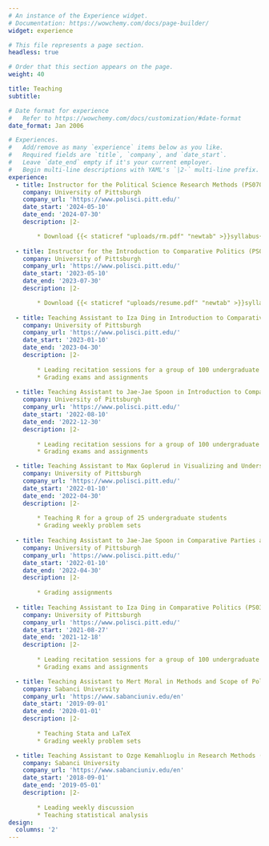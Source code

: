 ```yaml
---
# An instance of the Experience widget.
# Documentation: https://wowchemy.com/docs/page-builder/
widget: experience

# This file represents a page section.
headless: true

# Order that this section appears on the page.
weight: 40

title: Teaching
subtitle:

# Date format for experience
#   Refer to https://wowchemy.com/docs/customization/#date-format
date_format: Jan 2006

# Experiences.
#   Add/remove as many `experience` items below as you like.
#   Required fields are `title`, `company`, and `date_start`.
#   Leave `date_end` empty if it's your current employer.
#   Begin multi-line descriptions with YAML's `|2-` multi-line prefix.
experience:
  - title: Instructor for the Political Science Research Methods (PS0700)
    company: University of Pittsburgh
    company_url: 'https://www.polisci.pitt.edu/'
    date_start: '2024-05-10'
    date_end: '2024-07-30'
    description: |2-

        * Download {{< staticref "uploads/rm.pdf" "newtab" >}}syllabus{{< /staticref >}}.
   
  - title: Instructor for the Introduction to Comparative Politics (PS0300)
    company: University of Pittsburgh
    company_url: 'https://www.polisci.pitt.edu/'
    date_start: '2023-05-10'
    date_end: '2023-07-30'
    description: |2-

        * Download {{< staticref "uploads/resume.pdf" "newtab" >}}syllabus{{< /staticref >}}.
           
  - title: Teaching Assistant to Iza Ding in Introduction to Comparative Politics (PS0300)
    company: University of Pittsburgh
    company_url: 'https://www.polisci.pitt.edu/'
    date_start: '2023-01-10'
    date_end: '2023-04-30'
    description: |2-
        
        * Leading recitation sessions for a group of 100 undergraduate students
        * Grading exams and assignments
    
  - title: Teaching Assistant to Jae-Jae Spoon in Introduction to Comparative Politics (PS0300)
    company: University of Pittsburgh
    company_url: 'https://www.polisci.pitt.edu/'
    date_start: '2022-08-10'
    date_end: '2022-12-30'
    description: |2-
        
        * Leading recitation sessions for a group of 100 undergraduate students
        * Grading exams and assignments

  - title: Teaching Assistant to Max Goplerud in Visualizing and Understanding Social Data  (PS1702)
    company: University of Pittsburgh
    company_url: 'https://www.polisci.pitt.edu/'
    date_start: '2022-01-10'
    date_end: '2022-04-30'
    description: |2-
        
        * Teaching R for a group of 25 undergraduate students
        * Grading weekly problem sets
    
  - title: Teaching Assistant to Jae-Jae Spoon in Comparative Parties and Elections (PS1399)
    company: University of Pittsburgh
    company_url: 'https://www.polisci.pitt.edu/'
    date_start: '2022-01-10'
    date_end: '2022-04-30'
    description: |2-
        
        * Grading assignments
    
  - title: Teaching Assistant to Iza Ding in Comparative Politics (PS0300)
    company: University of Pittsburgh
    company_url: 'https://www.polisci.pitt.edu/'
    date_start: '2021-08-27'
    date_end: '2021-12-18'
    description: |2-
        
        * Leading recitation sessions for a group of 100 undergraduate students
        * Grading exams and assignments

  - title: Teaching Assistant to Mert Moral in Methods and Scope of Political Analysis (POLS529)
    company: Sabanci University
    company_url: 'https://www.sabanciuniv.edu/en'
    date_start: '2019-09-01'
    date_end: '2020-01-01'
    description: |2-
    
        * Teaching Stata and LaTeX
        * Grading weekly problem sets

  - title: Teaching Assistant to Ozge Kemahlıoglu in Research Methods (SPS311)
    company: Sabanci University
    company_url: 'https://www.sabanciuniv.edu/en'
    date_start: '2018-09-01'
    date_end: '2019-05-01'
    description: |2-
    
        * Leading weekly discussion
        * Teaching statistical analysis
design:
  columns: '2'
---
```

